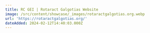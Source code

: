 ```yaml
---
title: RC GEI | Rotaract Galgotias Website
image: /src/content/showcase/_images/rotaractgalgotias.org.webp
url: 'https://rotaractgalgotias.org/'
dateAdded: 2024-02-12T14:40:03.000Z
---
```


